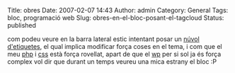 Title: obres
Date: 2007-02-07 14:43
Author: admin
Category: General
Tags: bloc, programació web
Slug: obres-en-el-bloc-posant-el-tagcloud
Status: published

com podeu veure en la barra lateral estic intentant posar un <a href="http://en.wikipedia.org/wiki/Tagcloud" target="_blank" rel="noopener">núvol d'etiquetes</a>, el qual implica modificar força coses en el tema, i com que el meu [php](http://www.php.net) i <a href="http://www.w3.org/Style/CSS/" target="_blank" rel="noopener">css</a> està força rovellat, apart de que el <a href="http://wordpress.org" target="_blank" rel="noopener">wp</a> per si sol ja és força complex vol dir que durant un temps veureu una mica estrany el bloc :P
